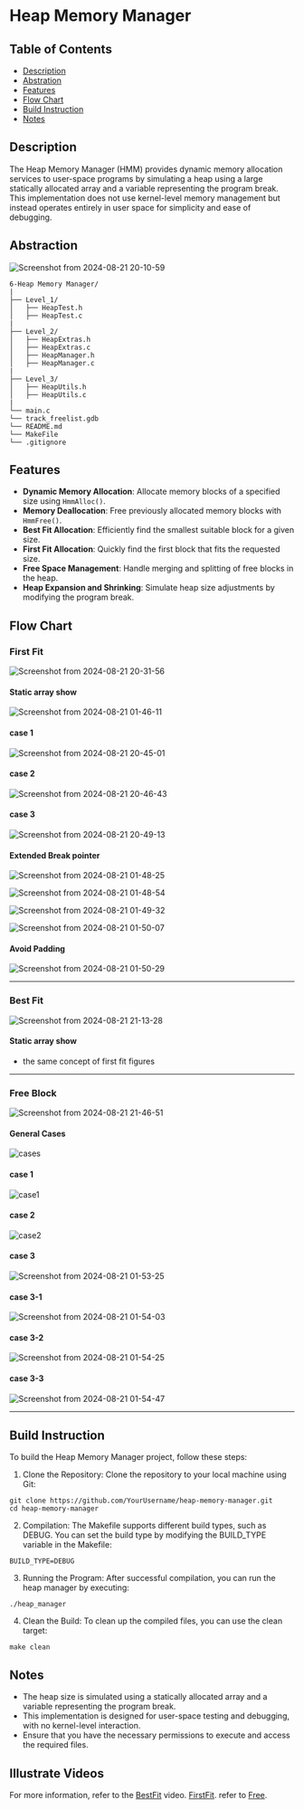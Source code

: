 # Heap Memory Manager

## Table of Contents
- [Description](#description)
- [Abstration](#abstraction)
- [Features](#features)
- [Flow Chart](#flow-chart)
- [Build Instruction](#build-instruction)
- [Notes](#notes)

## Description

The Heap Memory Manager (HMM) provides dynamic memory allocation services to user-space programs by simulating a heap using a large statically allocated array and a variable representing the program break. This implementation does not use kernel-level memory management but instead operates entirely in user space for simplicity and ease of debugging.

## Abstraction
![Screenshot from 2024-08-21 20-10-59](https://github.com/user-attachments/assets/c1c9d5db-843e-422a-abe9-0b4fbff9a856)

```
6-Heap Memory Manager/
|
├── Level_1/
│   ├── HeapTest.h
│   ├── HeapTest.c
|
├── Level_2/
│   ├── HeapExtras.h
│   ├── HeapExtras.c
│   ├── HeapManager.h
│   ├── HeapManager.c
|
├── Level_3/
│   ├── HeapUtils.h
│   ├── HeapUtils.c
|
└── main.c
└── track_freelist.gdb
└── README.md
└── MakeFile
└── .gitignore
```

## Features

- **Dynamic Memory Allocation**: Allocate memory blocks of a specified size using `HmmAlloc()`.
- **Memory Deallocation**: Free previously allocated memory blocks with `HmmFree()`.
- **Best Fit Allocation**: Efficiently find the smallest suitable block for a given size.
- **First Fit Allocation**: Quickly find the first block that fits the requested size.
- **Free Space Management**: Handle merging and splitting of free blocks in the heap.
- **Heap Expansion and Shrinking**: Simulate heap size adjustments by modifying the program break.

## Flow Chart
### First Fit 
![Screenshot from 2024-08-21 20-31-56](https://github.com/user-attachments/assets/13ada887-5035-4f4c-afe2-74191acdd6c1)

#### Static array show
![Screenshot from 2024-08-21 01-46-11](https://github.com/user-attachments/assets/e5cbd50a-edcf-49c1-893d-7d842f8b7422)


#### case 1 
![Screenshot from 2024-08-21 20-45-01](https://github.com/user-attachments/assets/a6853a71-7a87-4593-8904-c7b830938d43)

#### case 2
![Screenshot from 2024-08-21 20-46-43](https://github.com/user-attachments/assets/2ca76c33-1b6e-459b-a64c-8c0aed579582)

#### case 3
![Screenshot from 2024-08-21 20-49-13](https://github.com/user-attachments/assets/bf775638-2eae-4351-968c-3532546dff78)

#### Extended Break pointer
![Screenshot from 2024-08-21 01-48-25](https://github.com/user-attachments/assets/685594ce-424f-4329-9afc-2e09522a7f67)

![Screenshot from 2024-08-21 01-48-54](https://github.com/user-attachments/assets/efb2223b-80b1-4070-8614-52dd5f567a6b)

![Screenshot from 2024-08-21 01-49-32](https://github.com/user-attachments/assets/daffccb6-5c6a-4c09-84cd-d4a94698baa7)

![Screenshot from 2024-08-21 01-50-07](https://github.com/user-attachments/assets/5a58f471-ee57-40f1-9d90-a962dbcd6b1c)

#### Avoid Padding
![Screenshot from 2024-08-21 01-50-29](https://github.com/user-attachments/assets/e85acd2b-c203-4aa0-82be-95cf28e6edc8)


-------------------------------------------------------------------------------------------------------------------

### Best Fit 
![Screenshot from 2024-08-21 21-13-28](https://github.com/user-attachments/assets/a5985c56-e0b5-4f21-8552-f1b8bd1e8df5)

#### Static array show
+ the same concept of first fit figures

-------------------------------------------------------------------------------------------------------------------

### Free Block 
![Screenshot from 2024-08-21 21-46-51](https://github.com/user-attachments/assets/285e3f78-9fb6-4eec-a29b-37b532321a47)

#### General Cases 
![cases](https://github.com/user-attachments/assets/82beee69-6c88-4df7-8b61-6af25fdadc42)

#### case 1 
![case1 ](https://github.com/user-attachments/assets/b09e81f6-1c42-4869-8c8f-682d6083806d)

#### case 2
![case2](https://github.com/user-attachments/assets/28e0d67e-72bc-4e4f-9e18-5530bea2cc2a)

#### case 3
![Screenshot from 2024-08-21 01-53-25](https://github.com/user-attachments/assets/6340f580-859a-4253-8d2d-3a466101b4ef)

#### case 3-1
![Screenshot from 2024-08-21 01-54-03](https://github.com/user-attachments/assets/06a7c834-e211-4fe1-b309-41ad8bb253bc)

#### case 3-2
![Screenshot from 2024-08-21 01-54-25](https://github.com/user-attachments/assets/64a8be88-9aad-4cd3-8272-1f42d22b3c30)

#### case 3-3
![Screenshot from 2024-08-21 01-54-47](https://github.com/user-attachments/assets/8ddf9a55-0635-4b02-b62d-90a071263d84)

-------------------------------------------------------------------------------------------------------------------

## Build Instruction
To build the Heap Memory Manager project, follow these steps:

1. Clone the Repository:
  Clone the repository to your local machine using Git:
```
git clone https://github.com/YourUsername/heap-memory-manager.git
cd heap-memory-manager
```

2. Compilation:
   The Makefile supports different build types, such as DEBUG. You can set the build type by modifying the BUILD_TYPE variable in the Makefile:
```
BUILD_TYPE=DEBUG
```

3. Running the Program:
  After successful compilation, you can run the heap manager by executing:
```
./heap_manager
```

4. Clean the Build:
To clean up the compiled files, you can use the clean target:
```
make clean
```


## Notes
+ The heap size is simulated using a statically allocated array and a variable representing the program break.
+ This implementation is designed for user-space testing and debugging, with no kernel-level interaction.
+ Ensure that you have the necessary permissions to execute and access the required files.

## Illustrate Videos
For more information, refer to the [BestFit](https://drive.google.com/file/d/1ouaNFC1mB3zyFYNj4ZnmFE_nSQve8DMU/view?usp=drive_link) video. [FirstFit](https://drive.google.com/file/d/1hXbb8YoI0W-jOS7o307Qu74nbWCHRHZM/view?usp=drive_link).
refer to [Free](https://drive.google.com/file/d/1rSVcubXRlauPS18s_mWOQZF-WEHjgn69/view?usp=drive_link).




